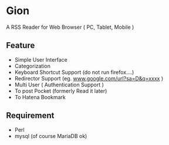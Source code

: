 Gion
=================

A RSS Reader for Web Browser ( PC, Tablet, Mobile )

Feature
----------
- Simple User Interface
- Categorization
- Keyboard Shortcut Support (do not run firefox....)
- Redirector Support (eg. www.google.com/url?sa=D&q=xxxx )
- Multi User ( Authentication Support )
- To post Pocket (formerly Read it later)
- To Hatena Bookmark

Requirement
----------
- Perl
- mysql (of course MariaDB ok)

